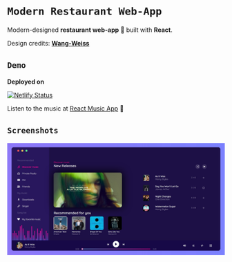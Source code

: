 
# `Modern Restaurant Web-App`

Modern-designed **restaurant web-app** 🍕 built with **React**.

Design credits:
[**Wang-Weiss**](https://dribbble.com/shots/5658350-12-9-Ipad-Pro-Music-player)



## `Demo`
**Deployed on**

[![Netlify Status](https://api.netlify.com/api/v1/badges/3aba3c43-4c72-4cb1-85f6-03196daf66c3/deploy-status)](https://app.netlify.com/sites/shyams-react-music-app/deploys)

Listen to the music at [React Music App](https://foodtuck.netlify.app/) 🍔
## `Screenshots`

![Music App](https://github.com/sammy3110/React-Music-App/blob/main/public/images/Screenshot.jpg)
